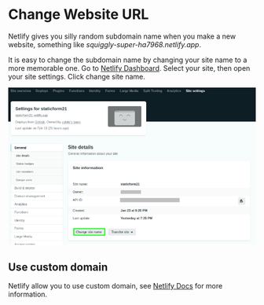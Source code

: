 # Change Website URL

Netlify gives you silly random subdomain name when you make a new website, something like *squiggly-super-ha7968.netlify.app*.

It is easy to change the subdomain name by changing your site name to a more memorable one. Go to [Netlify Dashboard](https://app.netlify.com/). Select your site, then open your site settings. Click change site name.

![change-site-name](_media/change-site-name.png)

## Use custom domain

Netlify allow you to use custom domain, see [Netlify Docs](https://docs.netlify.com/domains-https/custom-domains/) for more information.